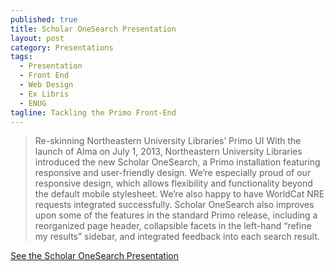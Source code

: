```yaml
---
published: true
title: Scholar OneSearch Presentation
layout: post
category: Presentations
tags: 
  - Presentation
  - Front End
  - Web Design
  - Ex Libris
  - ENUG
tagline: Tackling the Primo Front-End
---
```


>Re-skinning Northeastern University Libraries’ Primo UI With the launch of Alma on July 1, 2013, Northeastern University Libraries introduced the new Scholar OneSearch, a Primo installation featuring responsive and user-friendly design. We’re especially proud of our responsive design, which allows flexibility and functionality beyond the default mobile stylesheet. We’re also happy to have WorldCat NRE requests integrated successfully. Scholar OneSearch also improves upon some of the features in the standard Primo release, including a reorganized page header, collapsible facets in the left-hand “refine my results” sidebar, and integrated feedback into each search result.

[See the Scholar OneSearch Presentation](/assets/attachments/presentations/scholar-onesearch-presentation/index.html)

<!-- excerpt -->


